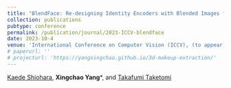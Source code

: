```yaml
---
title: "BlendFace: Re-designing Identity Encoders with Blended Images for More Consistent Face-Swapping"
collection: publications
pubtype: conference
permalink: /publication/journal/2023-ICCV-blendface
date: 2023-10-4
venue: 'International Conference on Computer Vision (ICCV), (to appear)'
# paperurl: ''
# projecturl: 'https://yangxingchao.github.io/3d-makeup-extraction/'
---
```


[Kaede Shiohara](https://mapooon.github.io/), **Xingchao Yang***, and [Takafumi Taketomi](https://taketomitakafumi.sakura.ne.jp/web/en/)